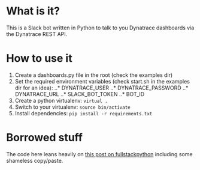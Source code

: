 # What is it?
This is a Slack bot written in Python to talk to you Dynatrace dashboards via the Dynatrace REST API.

# How to use it
1. Create a dashboards.py file in the root (check the examples dir)
2. Set the required environment variables (check start.sh in the examples dir for an idea):
..* DYNATRACE_USER
..* DYNATRACE_PASSWORD
..* DYNATRACE_URL
..* SLACK_BOT_TOKEN
..* BOT_ID
3. Create a python virtualenv: `virtual .`
4. Switch to your virtualenv: `source bin/activate`
5. Install dependencies: `pip install -r requirements.txt`

# Borrowed stuff
The code here leans heavily on [this post on fullstackpython](https://www.fullstackpython.com/blog/build-first-slack-bot-python.html) including some shameless copy/paste.
